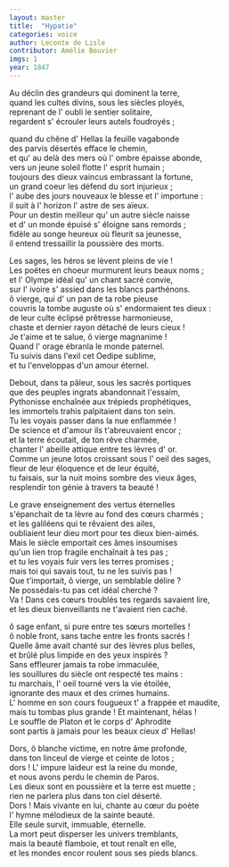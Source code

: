 ```yaml
---
layout: master
title:  "Hypatie"
categories: voice
author: Leconte de Lisle
contributor: Amélie Bouvier
imgs: 1
year: 1847
---
```


Au déclin des grandeurs qui dominent la terre,  
quand les cultes divins, sous les siècles ployés,  
reprenant de l' oubli le sentier solitaire,  
regardent s' écrouler leurs autels foudroyés ;  

quand du chêne d' Hellas la feuille vagabonde  
des parvis désertés efface le chemin,  
et qu' au delà des mers où l' ombre épaisse abonde,  
vers un jeune soleil flotte l' esprit humain ;  
toujours des dieux vaincus embrassant la fortune,  
un grand coeur les défend du sort injurieux ;  
l' aube des jours nouveaux le blesse et l' importune :  
il suit à l' horizon l' astre de ses aïeux.  
Pour un destin meilleur qu' un autre siècle naisse  
et d' un monde épuisé s' éloigne sans remords ;  
fidèle au songe heureux où fleurit sa jeunesse,  
il entend tressaillir la poussière des morts.  

Les sages, les héros se lèvent pleins de vie !  
Les poëtes en choeur murmurent leurs beaux noms ;  
et l' Olympe idéal qu' un chant sacré convie,  
sur l' ivoire s' assied dans les blancs parthénons.  
ô vierge, qui d' un pan de ta robe pieuse  
couvris la tombe auguste où s' endormaient tes dieux :  
de leur culte éclipsé prêtresse harmonieuse,  
chaste et dernier rayon détaché de leurs cieux !  
Je t'aime et te salue, ô vierge magnanime !  
Quand l' orage ébranla le monde paternel.  
Tu suivis dans l'exil cet Oedipe sublime,  
et tu l'enveloppas d'un amour éternel.  

Debout, dans ta pâleur, sous les sacrés portiques  
que des peuples ingrats abandonnait l'essaim,  
Pythonisse enchaînée aux trépieds prophétiques,  
les immortels trahis palpitaient dans ton sein.  
Tu les voyais passer dans la nue enflammée !  
De science et d'amour ils t'abreuvaient encor ;  
et la terre écoutait, de ton rêve charmée,  
chanter l' abeille attique entre tes lèvres d' or.  
Comme un jeune lotos croissant sous l' oeil des sages,  
fleur de leur éloquence et de leur équité,  
tu faisais, sur la nuit moins sombre des vieux âges,  
resplendir ton génie à travers ta beauté !  

Le grave enseignement des vertus éternelles  
s'épanchait de ta lèvre au fond des cœurs charmés ;  
et les galiléens qui te rêvaient des ailes,  
oubliaient leur dieu mort pour tes dieux bien-aimés.  
Mais le siècle emportait ces âmes insoumises  
qu'un lien trop fragile enchaînait à tes pas ;  
et tu les voyais fuir vers les terres promises ;  
mais toi qui savais tout, tu ne les suivis pas !  
Que t'importait, ô vierge, un semblable délire ?  
Ne possédais-tu pas cet idéal cherché ?  
Va ! Dans ces cœurs troublés tes regards savaient lire,  
et les dieux bienveillants ne t'avaient rien caché.  

ô sage enfant, si pure entre tes sœurs mortelles !  
ô noble front, sans tache entre les fronts sacrés !  
Quelle âme avait chanté sur des lèvres plus belles,  
et brûlé plus limpide en des yeux inspirés ?  
Sans effleurer jamais ta robe immaculée,  
les souillures du siècle ont respecté tes mains :  
tu marchais, l' oeil tourné vers la vie étoilée,  
ignorante des maux et des crimes humains.  
L' homme en son cours fougueux t' a frappée et maudite,  
mais tu tombas plus grande ! Et maintenant, hélas !  
Le souffle de Platon et le corps d' Aphrodite  
sont partis à jamais pour les beaux cieux d' Hellas!  

Dors, ô blanche victime, en notre âme profonde,  
dans ton linceul de vierge et ceinte de lotos ;  
dors ! L' impure laideur est la reine du monde,  
et nous avons perdu le chemin de Paros.  
Les dieux sont en poussière et la terre est muette ;  
rien ne parlera plus dans ton ciel déserté.  
Dors ! Mais vivante en lui, chante au cœur du poète  
l' hymne mélodieux de la sainte beauté.  
Elle seule survit, immuable, éternelle.  
La mort peut disperser les univers tremblants,  
mais la beauté flamboie, et tout renaît en elle,  
et les mondes encor roulent sous ses pieds blancs.  

